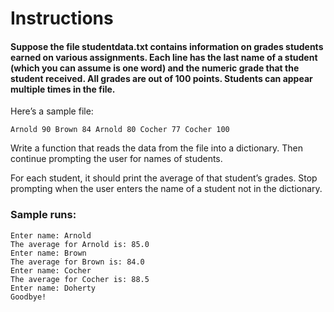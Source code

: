 # Instructions  

#### Suppose the file studentdata.txt contains information on grades students earned on various assignments. Each line has the last name of a student (which you can assume is one word) and the numeric grade that the student received. All grades are out of 100 points. Students can appear multiple times in the file. 

Here’s a sample file: 

```Arnold 90 Brown 84 Arnold 80 Cocher 77 Cocher 100 ```

Write a function that reads the data from the file into a dictionary. 
Then continue prompting the user for names of students. 

For each student, it should print the average of that student’s grades. 
Stop prompting when the user enters the name of a student not in the dictionary. 

### Sample runs:
```
Enter name: Arnold 
The average for Arnold is: 85.0 
Enter name: Brown 
The average for Brown is: 84.0 
Enter name: Cocher 
The average for Cocher is: 88.5 
Enter name: Doherty 
Goodbye! 
```
